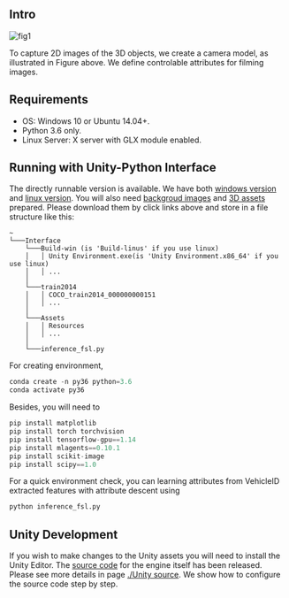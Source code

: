 ## Intro

![fig1](https://github.com/yorkeyao/Automated-Retail-Checkout/blob/main/3D%20Models%20and%20Unity%20Source/Images/cam_model.jpg) 

To capture 2D images of the 3D objects, we create a camera model, as illustrated in Figure above. We define controlable attributes for filming images. 

## Requirements

* OS: Windows 10 or Ubuntu 14.04+. 
* Python 3.6 only.
* Linux Server: X server with GLX module enabled.

## Running with Unity-Python Interface

The directly runnable version is available. We have both [windows version](https://drive.google.com/file/d/1ympcEZ8cYyq6rsJ4T1FM9fRKzuCV0_n3/view?usp=sharing) and [linux version](https://drive.google.com/file/d/1vXd5wyKvA4EJ7JwhK4DS7CqccC8U7Q6k/view?usp=sharing). You will also need [backgroud images](https://drive.google.com/file/d/1_hm088938cvUIK1TcotH50nmKjXTCbSL/view?usp=sharing) and [3D assets](https://drive.google.com/file/d/1EAgnQLM3P2uwq4AafkarO_GWGrAXqJcW/view?usp=sharing) prepared. Please download them by click links above and store in a file structure like this: 

```
~
└───Interface
    └───Build-win (is 'Build-linus' if you use linux)
    │   │ Unity Environment.exe(is 'Unity Environment.x86_64' if you use linux)
    │   │ ...
    │
    └───train2014
    │   │ COCO_train2014_000000000151
    │   │ ...
    │
    └───Assets
    │   │ Resources
    │   │ ...
    │
    └───inference_fsl.py
```

For creating environment,

```python
conda create -n py36 python=3.6
conda activate py36
```

Besides, you will need to 

```python
pip install matplotlib
pip install torch torchvision
pip install tensorflow-gpu==1.14
pip install mlagents==0.10.1
pip install scikit-image
pip install scipy==1.0
```
For a quick environment check, you can learning attributes from VehicleID extracted features with attribute descent using

```python
python inference_fsl.py
```

## Unity Development

If you wish to make changes to the Unity assets you will need to install the Unity Editor. The [source code](https://drive.google.com/file/d/1LIYmYmK0jh2V-Bj0CD7BHATK9xRhA7Pb/view?usp=sharing) for the engine itself has been released. Please see more details in page [./Unity source](https://github.com/yorkeyao/Automated-Retail-Checkout/tree/main/3D%20Models%20and%20Unity%20Source). We show how to configure the source code step by step. 




